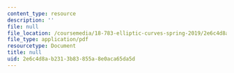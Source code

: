 ```yaml
---
content_type: resource
description: ''
file: null
file_location: /coursemedia/18-783-elliptic-curves-spring-2019/2e6c4d8ab2313b83855a8e0aca65da5d_MIT18_783S19_lec12.pdf
file_type: application/pdf
resourcetype: Document
title: null
uid: 2e6c4d8a-b231-3b83-855a-8e0aca65da5d
---
```

